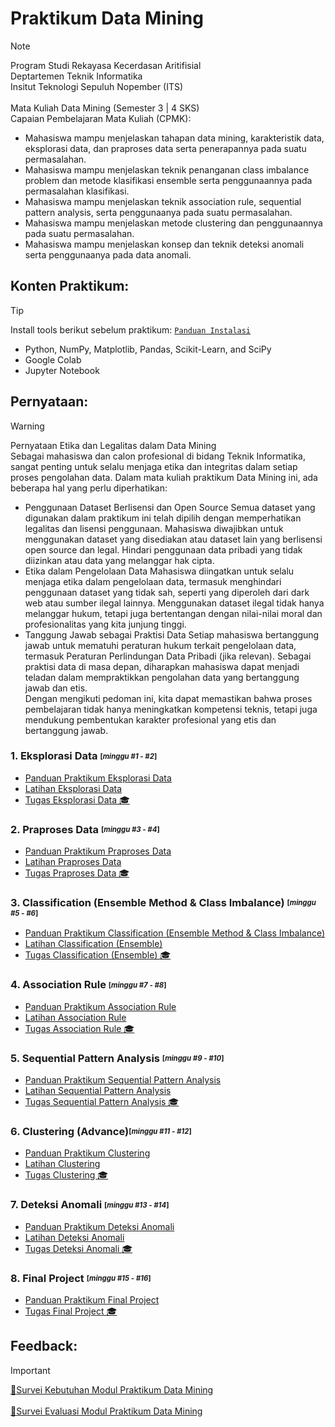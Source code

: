 # Praktikum Data Mining
> [!NOTE]
> Program Studi Rekayasa Kecerdasan Aritifisial <br />
> Deptartemen Teknik Informatika <br />
> Insitut Teknologi Sepuluh Nopember (ITS) <br /> <br />
> Mata Kuliah Data Mining (Semester 3 | 4 SKS) <br />
> Capaian Pembelajaran Mata Kuliah (CPMK): <br />
> - Mahasiswa mampu menjelaskan tahapan data mining, karakteristik data, eksplorasi data, dan praproses data serta penerapannya pada suatu permasalahan.
> - Mahasiswa mampu menjelaskan teknik penanganan class imbalance problem dan metode klasifikasi ensemble serta penggunaannya pada permasalahan klasifikasi.
> - Mahasiswa mampu menjelaskan teknik association rule, sequential pattern analysis, serta penggunaanya pada suatu permasalahan.
> - Mahasiswa mampu menjelaskan metode clustering dan penggunaannya pada suatu permasalahan.
> - Mahasiswa mampu menjelaskan konsep dan teknik deteksi anomali serta penggunaanya pada data anomali.

## Konten Praktikum:
> [!TIP]
> Install tools berikut sebelum praktikum: [`Panduan Instalasi`](https://github.com/aldinata/Modul-Praktikum-Data-Mining/blob/main/Materi/0%20-%20Panduan%20Instalasi.pdf)
> - Python, NumPy, Matplotlib, Pandas, Scikit-Learn, and SciPy
> - Google Colab
> - Jupyter Notebook

## Pernyataan:
> [!WARNING]
> Pernyataan Etika dan Legalitas dalam Data Mining <br />
> Sebagai mahasiswa dan calon profesional di bidang Teknik Informatika, sangat penting untuk selalu menjaga etika dan integritas dalam setiap proses pengolahan data. Dalam mata kuliah praktikum Data Mining ini, ada beberapa hal yang perlu diperhatikan: <br />
> - Penggunaan Dataset Berlisensi dan Open Source
> Semua dataset yang digunakan dalam praktikum ini telah dipilih dengan memperhatikan legalitas dan lisensi penggunaan. Mahasiswa diwajibkan untuk menggunakan dataset yang disediakan atau dataset lain yang berlisensi open source dan legal. Hindari penggunaan data pribadi yang tidak diizinkan atau data yang melanggar hak cipta. <br />
> - Etika dalam Pengelolaan Data
> Mahasiswa diingatkan untuk selalu menjaga etika dalam pengelolaan data, termasuk menghindari penggunaan dataset yang tidak sah, seperti yang diperoleh dari dark web atau sumber ilegal lainnya. Menggunakan dataset ilegal tidak hanya melanggar hukum, tetapi juga bertentangan dengan nilai-nilai moral dan profesionalitas yang kita junjung tinggi. <br />
> - Tanggung Jawab sebagai Praktisi Data
> Setiap mahasiswa bertanggung jawab untuk mematuhi peraturan hukum terkait pengelolaan data, termasuk Peraturan Perlindungan Data Pribadi (jika relevan). Sebagai praktisi data di masa depan, diharapkan mahasiswa dapat menjadi teladan dalam mempraktikkan pengolahan data yang bertanggung jawab dan etis. <br />
> Dengan mengikuti pedoman ini, kita dapat memastikan bahwa proses pembelajaran tidak hanya meningkatkan kompetensi teknis, tetapi juga mendukung pembentukan karakter profesional yang etis dan bertanggung jawab. <br />

### 1. Eksplorasi Data <sub><sup>[_minggu #1 - #2_]</sup></sub> <br />
* [Panduan Praktikum Eksplorasi Data](https://github.com/aldinata/Modul-Praktikum-Data-Mining/blob/main/Materi/1%20-%20Panduan%20Praktikum%20Eksplorasi%20Data.pdf)
* [Latihan Eksplorasi Data](https://github.com/aldinata/Modul-Praktikum-Data-Mining/blob/main/Materi/1%20-%20Eksplorasi%20Data.ipynb)
* [Tugas Eksplorasi Data :mortar_board:](https://github.com/aldinata/Modul-Praktikum-Data-Mining/blob/main/Materi/1%20-%20Tugas_Praktikum_Eksplorasi_Data.pdf) 

### 2. Praproses Data <sub><sup>[_minggu #3 - #4_]</sup></sub> <br />
* [Panduan Praktikum Praproses Data](https://github.com/aldinata/Modul-Praktikum-Data-Mining/blob/main/Materi/2%20-%20Panduan%20Praktikum%20Praproses%20Data.pdf)
* [Latihan Praproses Data](https://github.com/aldinata/Modul-Praktikum-Data-Mining/blob/main/Materi/2%20-%20Praproses%20Data.ipynb)
* [Tugas Praproses Data :mortar_board:](https://github.com/aldinata/Modul-Praktikum-Data-Mining/blob/main/Materi/2%20-%20Tugas_Praktikum_Praproses_Data.pdf)

### 3. Classification (Ensemble Method & Class Imbalance) <sub><sup>[_minggu #5 - #6_]</sup></sub> <br />
* [Panduan Praktikum Classification (Ensemble Method & Class Imbalance)](https://github.com/aldinata/Modul-Praktikum-Data-Mining/blob/main/Materi/3%20-%20Panduan%20Praktikum%20Classification%20(Ensemble%20Method%20%26%20Class%20Imbalance).pdf)
* [Latihan Classification (Ensemble)](https://github.com/aldinata/Modul-Praktikum-Data-Mining/blob/main/Materi/3%20-%20Classification%20(Ensemble%20Method%20%26%20Class%20Imbalance).ipynb)
* [Tugas Classification (Ensemble) :mortar_board:](https://github.com/aldinata/Modul-Praktikum-Data-Mining/blob/main/Materi/3%20-%20Tugas_Praktikum_Classification_Ensemble_Class_Imbalance.pdf)

### 4. Association Rule <sub><sup>[_minggu #7 - #8_]</sup></sub> <br />
* [Panduan Praktikum Association Rule](https://github.com/aldinata/Modul-Praktikum-Data-Mining/blob/main/Materi/4%20-%20Panduan%20Praktikum%20Association%20Rule.pdf)
* [Latihan Association Rule](https://github.com/aldinata/Modul-Praktikum-Data-Mining/blob/main/Materi/4%20-%20Association%20Rule.ipynb)
* [Tugas Association Rule :mortar_board:](https://github.com/aldinata/Modul-Praktikum-Data-Mining/blob/main/Materi/4%20-%20Tugas_Praktikum_Association_Rule.pdf)

### 5. Sequential Pattern Analysis <sub><sup>[_minggu #9 - #10_]</sup></sub> <br />
* [Panduan Praktikum Sequential Pattern Analysis](https://github.com/aldinata/Modul-Praktikum-Data-Mining/blob/main/Materi/5%20-%20Panduan%20Praktikum%20Sequential%20Pattern%20Analysis.pdf)
* [Latihan Sequential Pattern Analysis](https://github.com/aldinata/Modul-Praktikum-Data-Mining/blob/main/Materi/5%20-%20Sequential%20Pattern%20Analysis.ipynb)
* [Tugas Sequential Pattern Analysis :mortar_board:](https://github.com/aldinata/Modul-Praktikum-Data-Mining/blob/main/Materi/5%20-%20Tugas_Praktikum_Sequential_Pattern_Analysis.pdf)

### 6. Clustering (Advance)<sub><sup>[_minggu #11 - #12_]</sup></sub> <br />
* [Panduan Praktikum Clustering](https://github.com/aldinata/Modul-Praktikum-Data-Mining/blob/main/Materi/6%20-%20Panduan%20Praktikum%20Clustering%20(Advance).pdf)
* [Latihan Clustering](https://github.com/aldinata/Modul-Praktikum-Data-Mining/blob/main/Materi/6%20-%20Clustering%20(Advance).ipynb)
* [Tugas Clustering :mortar_board:](https://github.com/aldinata/Modul-Praktikum-Data-Mining/blob/main/Materi/6%20-%20Tugas_Praktikum_Clustering_Advanced.pdf)

### 7. Deteksi Anomali <sub><sup>[_minggu #13 - #14_]</sup></sub> <br />
* [Panduan Praktikum Deteksi Anomali](https://github.com/aldinata/Modul-Praktikum-Data-Mining/blob/main/Materi/7%20-%20Panduan%20Praktikum%20Deteksi%20Anomali.pdf)
* [Latihan Deteksi Anomali](https://github.com/aldinata/Modul-Praktikum-Data-Mining/blob/main/Materi/7%20-%20Deteksi%20Anomali.ipynb)
* [Tugas Deteksi Anomali :mortar_board:](https://github.com/aldinata/Modul-Praktikum-Data-Mining/blob/main/Materi/7%20-%20Tugas_Praktikum_Deteksi_Anomali.pdf)

### 8. Final Project <sub><sup>[_minggu #15 - #16_]</sup></sub> <br />
* [Panduan Praktikum Final Project](https://github.com/aldinata/Modul-Praktikum-Data-Mining/blob/main/Materi/8%20-%20Panduan%20Praktikum%20Final%20Project.pdf)
* [Tugas Final Project :mortar_board:](https://github.com/aldinata/Modul-Praktikum-Data-Mining/blob/main/Materi/8%20-%20Tugas_Final_Project_Data_Mining.pdf) <br />

## Feedback:
> [!IMPORTANT]
> [:love_letter:Survei Kebutuhan Modul Praktikum Data Mining](https://forms.gle/AiLwVLciWjoCPZ8L8) <br /> <br />
> [:love_letter:Survei Evaluasi Modul Praktikum Data Mining](https://forms.gle/mNkHgA4ejtyZs6536)

